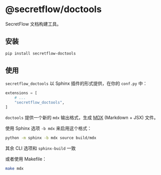 # @secretflow/doctools

SecretFlow 文档构建工具。

## 安装

```bash
pip install secretflow-doctools
```

## 使用

`secretflow_doctools` 以 Sphinx 插件的形式提供，在你的 `conf.py` 中：

```python
extensions = [
    # ...
    "secretflow_doctools",
]
```

`doctools` 提供一个新的 `mdx` 输出格式，生成 [MDX] (Markdown + JSX) 文件。

[MDX]: https://mdxjs.com/

使用 Sphinx 选项 `-b mdx` 来启用这个格式：

```bash
python -m sphinx -b mdx source build/mdx
```

其余 CLI 选项和 `sphinx-build` 一致

或者使用 Makefile：

```bash
make mdx
```

